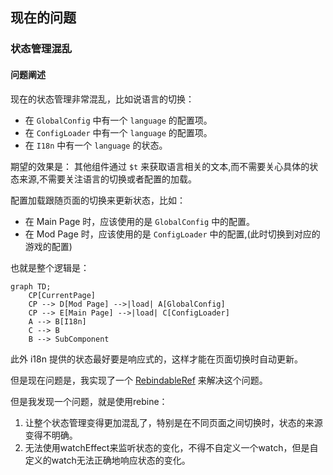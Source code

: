 ## 现在的问题

### 状态管理混乱

#### 问题阐述

现在的状态管理非常混乱，比如说语言的切换：
- 在 `GlobalConfig` 中有一个 `language` 的配置项。
- 在 `ConfigLoader` 中有一个 `language` 的配置项。
- 在 `I18n` 中有一个 `language` 的状态。

期望的效果是：
其他组件通过 `$t` 来获取语言相关的文本,而不需要关心具体的状态来源,不需要关注语言的切换或者配置的加载。

配置加载跟随页面的切换来更新状态，比如：
- 在 Main Page 时，应该使用的是 `GlobalConfig` 中的配置。
- 在 Mod Page 时，应该使用的是 `ConfigLoader` 中的配置,(此时切换到对应的游戏的配置)

也就是整个逻辑是：
```mermaid
graph TD;
    CP[CurrentPage]
    CP --> D[Mod Page] -->|load| A[GlobalConfig]
    CP --> E[Main Page] -->|load| C[ConfigLoader]
    A --> B[I18n] 
    C --> B
    B --> SubComponent
```

此外 i18n 提供的状态最好要是响应式的，这样才能在页面切换时自动更新。

但是现在问题是，我实现了一个 [RebindableRef](../src/shared/composables/RebindableRef.ts) 来解决这个问题。

但是我发现一个问题，就是使用rebine：

1. 让整个状态管理变得更加混乱了，特别是在不同页面之间切换时，状态的来源变得不明确。
2. 无法使用watchEffect来监听状态的变化，不得不自定义一个watch，但是自定义的watch无法正确地响应状态的变化。
